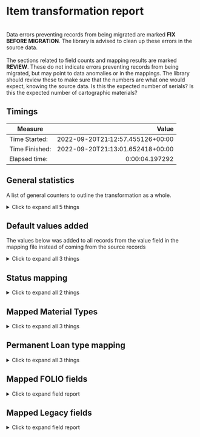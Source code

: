 # Item transformation report   
<br/>Data errors preventing records from being migrated are marked **FIX BEFORE MIGRATION**. The library is advised to clean up these errors in the source data.<br/><br/> The sections related to field counts and mapping results are marked **REVIEW**. These do not indicate errors preventing records from being migrated, but may point to data anomalies or in the mappings. The library should review these to make sure that the numbers are what one would expect, knowing the source data. Is this the expected number of serials? Is this the expected number of cartographic materials?
## Timings   
   
Measure | Value   
--- | ---:   
Time Started: | 2022-09-20T21:12:57.455126+00:00   
Time Finished: | 2022-09-20T21:13:01.652418+00:00   
Elapsed time: | 0:00:04.197292   
   
## General statistics    
A list of general counters to outline the transformation as a whole.    
<details><summary>Click to expand all 5 things</summary>     
   
Measure | Count   
--- | ---:   
Number of Legacy items in file_name='items_linked_to_mfhds.csv' suppressed=False staff_suppressed=False service_point_id='' | 3   
Number of files processed | 1   
Number of legacy items in total | 3   
Number of records written to disk | 3   
</details>   
   
## Default values added    
The values below was added to all records from the value field in the mapping file instead of coming from the source records    
<details><summary>Click to expand all 3 things</summary>     
   
Measure | Count   
--- | ---:   
5a15e0f8-2802-4cbf-a4de-8f0dedd3ed3a added to notes[0].itemNoteTypeId | 3   
False added to notes[0].staffOnly | 3   
</details>   
   
## Status mapping    
    
<details><summary>Click to expand all 2 things</summary>     
   
Measure | Count   
--- | ---:   
'' -> Available | 3   
</details>   
   
## Mapped Material Types    
    
<details><summary>Click to expand all 3 things</summary>     
   
Measure | Count   
--- | ---:   
33 -> sound recording | 1   
42 -> video recording | 2   
</details>   
   
## Permanent Loan type mapping    
    
<details><summary>Click to expand all 3 things</summary>     
   
Measure | Count   
--- | ---:   
33 -> Reading room | 1   
42 -> Can circulate | 2   
</details>   

## Mapped FOLIO fields
<details><summary>Click to expand field report</summary>     

FOLIO Field | Mapped | Unmapped  
--- | --- | ---:  
_version | 0 (0%) | 3  
accessionNumber | 0 (0%) | 3  
administrativeNotes | 0 (0%) | 3  
barcode | 3 (100%) | 0  
chronology | 3 (100%) | 0  
circulationNotes | 0 (0%) | 3  
copyNumber | 3 (100%) | 0  
descriptionOfPieces | 3 (100%) | 0  
discoverySuppress | 0 (0%) | 3  
effectiveCallNumberComponents | 0 (0%) | 3  
effectiveLocationId | 0 (0%) | 3  
effectiveShelvingOrder | 0 (0%) | 3  
electronicAccess | 0 (0%) | 3  
enumeration | 3 (100%) | 0  
holdingsRecord2 | 0 (0%) | 3  
holdingsRecordId | 3 (100%) | 0  
hrid | 3 (100%) | 0  
id | 3 (100%) | 0  
inTransitDestinationServicePointId | 0 (0%) | 3  
itemDamagedStatusDate | 0 (0%) | 3  
itemDamagedStatusId | 0 (0%) | 3  
itemIdentifier | 0 (0%) | 3  
itemLevelCallNumber | 1 (33%) | 2  
itemLevelCallNumberPrefix | 0 (0%) | 3  
itemLevelCallNumberSuffix | 0 (0%) | 3  
itemLevelCallNumberTypeId | 0 (0%) | 3  
lastCheckIn | 0 (0%) | 3  
materialType | 0 (0%) | 3  
materialTypeId | 3 (100%) | 0  
metadata.createdByUserId | 3 (100%) | 0  
metadata.createdDate | 3 (100%) | 0  
metadata.updatedByUserId | 3 (100%) | 0  
metadata.updatedDate | 3 (100%) | 0  
missingPieces | 0 (0%) | 3  
missingPiecesDate | 0 (0%) | 3  
notes.itemNoteTypeId | 3 (100%) | 0  
notes.note | 3 (100%) | 0  
numberOfMissingPieces | 0 (0%) | 3  
numberOfPieces | 3 (100%) | 0  
permanentLoanTypeId | 3 (100%) | 0  
permanentLocation | 0 (0%) | 3  
permanentLocationId | 0 (0%) | 3  
purchaseOrderLineIdentifier | 0 (0%) | 3  
statisticalCodeIds | 0 (0%) | 3  
status.date | 3 (100%) | 0  
status.name | 3 (100%) | 0  
tags | 0 (0%) | 3  
temporaryLoanTypeId | 0 (0%) | 3  
temporaryLocation | 0 (0%) | 3  
temporaryLocationId | 0 (0%) | 3  
volume | 0 (0%) | 3  
</details>   

## Mapped Legacy fields
<details><summary>Click to expand field report</summary>     

Legacy Field | Present | Mapped | Unmapped  
--- | --- | --- | ---:  
CHRON | 3 (100.0%) | 3 (100%) | 0  
COPY_NUMBER | 3 (100.0%) | 3 (100%) | 0  
ITEM_BARCODE | 3 (100.0%) | 3 (100%) | 0  
ITEM_ENUM | 3 (100.0%) | 3 (100%) | 0  
ITEM_ID | 6 (200.0%) | 6 (200%) | 0  
ITEM_LEVEL_CALL_NUMBER | 1 (33.3%) | 1 (33%) | 0  
ITEM_TYPE_ID | 6 (200.0%) | 6 (200%) | 0  
MFHD_ID | 6 (200.0%) | 6 (200%) | 0  
PIECES | 6 (200.0%) | 6 (200%) | 0  
YEAR | 3 (100.0%) | 3 (100%) | 0  
</details>   
